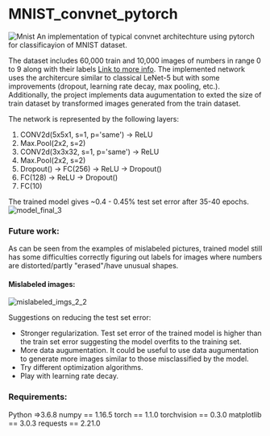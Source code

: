 # MNIST_convnet_pytorch

![Mnist](https://user-images.githubusercontent.com/39649806/65372651-8c090400-dc7b-11e9-9240-ee00cec2fac8.png)
An implementation of typical convnet architechture using pytorch for classificayion of MNIST dataset.

The dataset includes 60,000 train and 10,000 images of numbers in range 0 to 9 along with their labels [Link to more info](http://yann.lecun.com/exdb/mnist/).
The implemented network uses the architercure similar to classical LeNet-5 but with some improvements (dropout, learning rate decay, max pooling, etc.).
Additionally, the project implements data augumentation to exted the size of train dataset by transformed images generated from the train dataset.

The network is represented by the following layers:
1. CONV2d(5x5x1, s=1, p='same') -> ReLU
2. Max.Pool(2x2, s=2)
3. CONV2d(3x3x32, s=1, p='same') -> ReLU
4. Max.Pool(2x2, s=2)
5. Dropout() -> FC(256) -> ReLU -> Dropout()
6. FC(128) -> ReLU -> Dropout()
7. FC(10)

The trained model gives ~0.4 - 0.45% test set error after 35-40 epochs.
![model_final_3](https://user-images.githubusercontent.com/39649806/65372812-798fca00-dc7d-11e9-8f75-347ddff00e8c.png)

### Future work: ###
As can be seen from the examples of mislabeled pictures, trained model still has some difficulties correctly
figuring out labels for images where numbers are distorted/partly "erased"/have unusual shapes.
#### Mislabeled images:
![mislabeled_imgs_2_2](https://user-images.githubusercontent.com/39649806/65372956-67169000-dc7f-11e9-9f28-7cb0874a1254.png)

Suggestions on reducing the test set error:
- Stronger regularization. Test set error of the trained model is higher than the train set error suggesting the model overfits to the training set.
- More data augumentation. It could be useful to use data augumentation to generate more images similar to those misclassified by the model.
- Try different optimization algorithms.
- Play with learning rate decay.

### Requirements: ###
Python =>3.6.8
numpy == 1.16.5
torch == 1.1.0
torchvision == 0.3.0
matplotlib == 3.0.3
requests == 2.21.0
